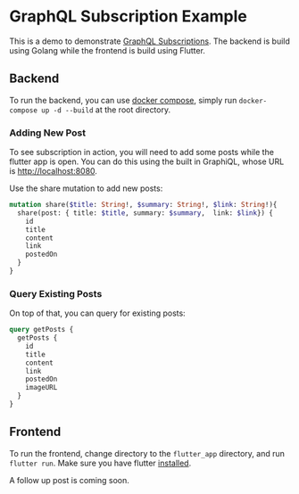 # GraphQL Subscription Example

This is a demo to demonstrate [GraphQL Subscriptions](https://graphql.org/blog/subscriptions-in-graphql-and-relay/). The backend is build using Golang while the frontend is build using Flutter.

## Backend

To run the backend, you can use [docker compose](https://docs.docker.com/compose/), simply run `docker-compose up -d --build` at the root directory.

### Adding New Post

To see subscription in action, you will need to add some posts while the flutter app is open. You can do this using the built in GraphiQL, whose URL is [http://localhost:8080](http://localhost:8080). 

Use the share mutation to add new posts:

```graphql
mutation share($title: String!, $summary: String!, $link: String!){
  share(post: { title: $title, summary: $summary,  link: $link}) {
    id
    title
    content
    link
    postedOn
  }
}
```

### Query Existing Posts

On top of that, you can query for existing posts:

```graphql
query getPosts {
  getPosts {
    id
    title
    content
    link
    postedOn
    imageURL
  }
}
```

## Frontend

To run the frontend, change directory to the `flutter_app` directory, and run `flutter run`. Make sure you have flutter [installed](https://flutter.dev/docs/get-started/install).

A follow up post is coming soon.
